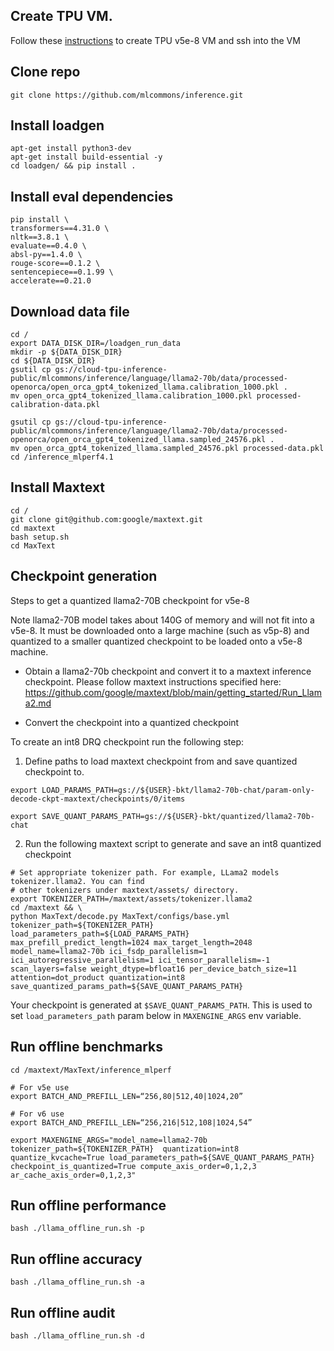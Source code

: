 
## Create TPU VM.
Follow these [instructions](https://cloud.google.com/tpu/docs/v5e-inference#tpu-vm) to create TPU v5e-8 VM and ssh into the VM


## Clone repo
```
git clone https://github.com/mlcommons/inference.git
```

## Install loadgen
```
apt-get install python3-dev
apt-get install build-essential -y
cd loadgen/ && pip install .
```

## Install eval dependencies
```
pip install \
transformers==4.31.0 \
nltk==3.8.1 \
evaluate==0.4.0 \
absl-py==1.4.0 \
rouge-score==0.1.2 \
sentencepiece==0.1.99 \
accelerate==0.21.0
```

## Download data file
```
cd /
export DATA_DISK_DIR=/loadgen_run_data
mkdir -p ${DATA_DISK_DIR}
cd ${DATA_DISK_DIR}
gsutil cp gs://cloud-tpu-inference-public/mlcommons/inference/language/llama2-70b/data/processed-openorca/open_orca_gpt4_tokenized_llama.calibration_1000.pkl .
mv open_orca_gpt4_tokenized_llama.calibration_1000.pkl processed-calibration-data.pkl

gsutil cp gs://cloud-tpu-inference-public/mlcommons/inference/language/llama2-70b/data/processed-openorca/open_orca_gpt4_tokenized_llama.sampled_24576.pkl .
mv open_orca_gpt4_tokenized_llama.sampled_24576.pkl processed-data.pkl
cd /inference_mlperf4.1
```

## Install Maxtext 
```
cd /
git clone git@github.com:google/maxtext.git
cd maxtext
bash setup.sh
cd MaxText
```

## Checkpoint generation

Steps to get a quantized llama2-70B checkpoint for v5e-8

Note llama2-70B model takes about 140G of memory and will not fit into a v5e-8. It must be downloaded onto a large machine (such as v5p-8) and quantized to a smaller quantized checkpoint to be loaded onto a v5e-8 machine.

* Obtain a llama2-70b checkpoint and convert it to a maxtext inference checkpoint. Please follow maxtext instructions specified here: https://github.com/google/maxtext/blob/main/getting_started/Run_Llama2.md

* Convert the checkpoint into a quantized checkpoint

To create an int8 DRQ checkpoint run the following step:

1. Define paths to load maxtext checkpoint from and save quantized checkpoint to.

```
export LOAD_PARAMS_PATH=gs://${USER}-bkt/llama2-70b-chat/param-only-decode-ckpt-maxtext/checkpoints/0/items

export SAVE_QUANT_PARAMS_PATH=gs://${USER}-bkt/quantized/llama2-70b-chat
```

2. Run the following maxtext script to generate and save an int8 quantized checkpoint

```
# Set appropriate tokenizer path. For example, LLama2 models tokenizer.llama2. You can find 
# other tokenizers under maxtext/assets/ directory.
export TOKENIZER_PATH=/maxtext/assets/tokenizer.llama2
cd /maxtext && \
python MaxText/decode.py MaxText/configs/base.yml tokenizer_path=${TOKENIZER_PATH} load_parameters_path=${LOAD_PARAMS_PATH} max_prefill_predict_length=1024 max_target_length=2048 model_name=llama2-70b ici_fsdp_parallelism=1 ici_autoregressive_parallelism=1 ici_tensor_parallelism=-1 scan_layers=false weight_dtype=bfloat16 per_device_batch_size=11 attention=dot_product quantization=int8 save_quantized_params_path=${SAVE_QUANT_PARAMS_PATH}
```

Your checkpoint is generated at `$SAVE_QUANT_PARAMS_PATH`. This is used to set `load_parameters_path` param below in `MAXENGINE_ARGS` env variable. 


## Run offline benchmarks
```
cd /maxtext/MaxText/inference_mlperf

# For v5e use
export BATCH_AND_PREFILL_LEN=“256,80|512,40|1024,20”

# For v6 use
export BATCH_AND_PREFILL_LEN=“256,216|512,108|1024,54”

export MAXENGINE_ARGS="model_name=llama2-70b tokenizer_path=${TOKENIZER_PATH}  quantization=int8 quantize_kvcache=True load_parameters_path=${SAVE_QUANT_PARAMS_PATH} checkpoint_is_quantized=True compute_axis_order=0,1,2,3 ar_cache_axis_order=0,1,2,3"
```

## Run offline performance

```
bash ./llama_offline_run.sh -p
```

## Run offline accuracy
```
bash ./llama_offline_run.sh -a
```

## Run offline audit
```
bash ./llama_offline_run.sh -d
```
